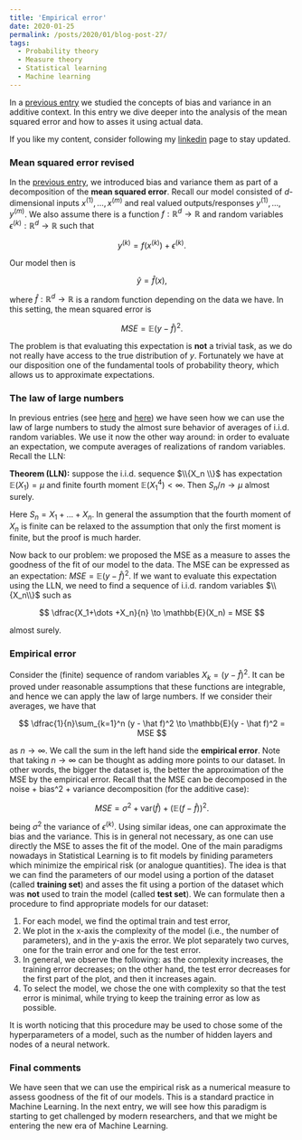```yaml
---
title: 'Empirical error'
date: 2020-01-25
permalink: /posts/2020/01/blog-post-27/
tags:
  - Probability theory
  - Measure theory
  - Statistical learning
  - Machine learning
---
```


In a [previous entry](/posts/2019/12/blog-post-20/) we studied the concepts of bias and variance in an additive context. In this entry we dive deeper into the analysis of the mean squared error and how to asses it using actual data.

If you like my content, consider following my [linkedin](https://www.linkedin.com/in/felperez/) page to stay updated.

### Mean squared error revised

In the [previous entry](posts/2019/12/blog-post-20/), we introduced bias and variance them as part of a decomposition of the **mean squared error**. Recall our model consisted of $d$-dimensional inputs $x^{(1)},\dots,x^{(m)}$ and real valued outputs/responses $y^{(1)},\dots,y^{(m)}$. We also assume there is a function $f:\mathbb{R}^d\to\mathbb{R}$ and random variables $\epsilon^{(k)}:\mathbb{R}^d\to\mathbb{R}$ such that

$$
y^{(k)} = f(x^{(k)}) + \epsilon^{(k)}.
$$

Our model then is 

$$
\widehat y = \widehat f (x),
$$

where $\widehat f:\mathbb{R}^d\to\mathbb{R}$ is a random function depending on the data we have. In this setting, the mean squared error is 

$$
MSE = \mathbb{E}(y-\widehat f)^2.
$$

The problem is that evaluating this expectation is **not** a trivial task, as we do not really have access to the true distribution of $y$. Fortunately we have at our disposition one of the fundamental tools of probability theory, which allows us to approximate expectations.

### The law of large numbers

In previous entries (see [here](posts/2019/05/blog-post-3/) and [here](posts/2019/06/blog-post-10/)) we have seen how we can use the law of large numbers to study the almost sure behavior of averages of i.i.d. random variables. We use it now the other way around: in order to evaluate an expectation, we compute averages of realizations of random variables. Recall the LLN:

**Theorem (LLN):** suppose the i.i.d. sequence $\\{X_n \\}$ has expectation $\mathbb{E}(X_1) = \mu$ and finite fourth moment $\mathbb{E}(X_1^4)<\infty$. Then $S_n/n \to \mu$ almost surely.

Here $S_n = X_1 + \dots + X_n$. In general the assumption that the fourth moment of $X_n$ is finite can be relaxed to the assumption that only the first moment is finite, but the proof is much harder.

Now back to our problem: we proposed the MSE as a measure to asses the goodness of the fit of our model to the data. The MSE can be expressed as an expectation: $MSE = \mathbb{E}(y-\widehat f)^2$. If we want to evaluate this expectation using the LLN, we need to find a sequence of i.i.d. random variables $\\{X_n\\}$ such as 

$$
\dfrac{X_1+\dots +X_n}{n} \to \mathbb{E}(X_n) = MSE
$$

almost surely. 

### Empirical error

Consider the (finite) sequence of random variables $X_k = (y - \hat f)^2$. It can be proved under reasonable assumptions that these functions are integrable, and hence we can apply the law of large numbers. If we consider their averages, we have that

$$
\dfrac{1}{n}\sum_{k=1}^n (y - \hat f)^2 \to \mathbb{E}(y - \hat f)^2 = MSE
$$

as $n\to\infty$. We call the sum in the left hand side the **empirical error**. Note that taking $n\to\infty$ can be thought as adding more points to our dataset. In other words, the bigger the dataset is, the better the approximation of the MSE by the empirical error. Recall that the MSE can be decomposed in the noise + bias^2 + variance decomposition (for the additive case):

$$
MSE = \sigma^2 + \text{var} (\widehat f) + \left(\mathbb{E}(f-\widehat f)\right)^2.
$$

being $\sigma^2$ the variance of $\epsilon^{(k)}$. Using similar ideas, one can approximate the bias and the variance. This is in general not necessary, as one can use directly the MSE to asses the fit of the model. One of the main paradigms nowadays in Statistical Learning is to fit models by finiding parameters which minimize the empirical risk (or analogue quantities). The idea is that we can find the parameters of our model using a portion of the dataset (called **training set**) and asses the fit using a portion of the dataset which was **not** used to train the model (called **test set**). We can formulate then a procedure to find appropriate models for our dataset:

1. For each model, we find the optimal train and test error,
2. We plot in the x-axis the complexity of the model (i.e., the number of parameters), and in the y-axis the error. We plot separately two curves, one for the train error and one for the test error.
3. In general, we observe the following: as the complexity increases, the training error decreases; on the other hand, the test error decreases for the first part of the plot, and then it increases again.
4. To select the model, we chose the one with complexity so that the test error is minimal, while trying to keep the training error as low as possible.

It is worth noticing that this procedure may be used to chose some of the hyperparameters of a model, such as the number of hidden layers and nodes of a neural network.

### Final comments

We have seen that we can use the empirical risk as a numerical measure to assess goodness of the fit of our models. This is a standard practice in Machine Learning. In the next entry, we will see how this paradigm is starting to get challenged by modern researchers, and that we might be entering the new era of Machine Learning.

